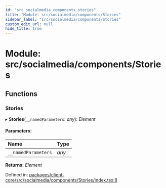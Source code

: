 ```yaml
---
id: "src_socialmedia_components_stories"
title: "Module: src/socialmedia/components/Stories"
sidebar_label: "src/socialmedia/components/Stories"
custom_edit_url: null
hide_title: true
---
```


# Module: src/socialmedia/components/Stories

## Functions

### Stories

▸ **Stories**(`__namedParameters`: *any*): *Element*

#### Parameters:

Name | Type |
:------ | :------ |
`__namedParameters` | *any* |

**Returns:** *Element*

Defined in: [packages/client-core/src/socialmedia/components/Stories/index.tsx:8](https://github.com/xr3ngine/xr3ngine/blob/77d12cea0/packages/client-core/src/socialmedia/components/Stories/index.tsx#L8)
